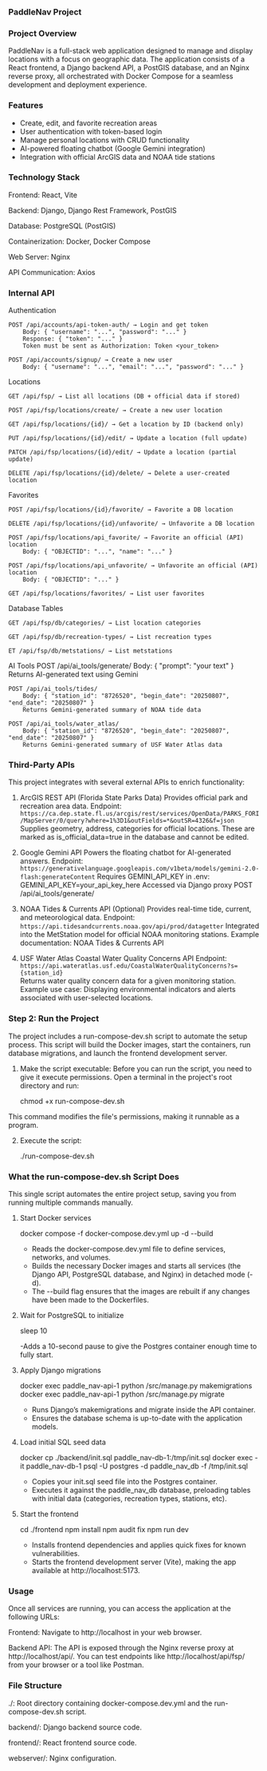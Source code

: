 ### PaddleNav Project

### Project Overview
PaddleNav is a full-stack web application designed to manage and display locations with a focus on geographic data. The application consists of a React frontend, a Django backend API, a PostGIS database, and an Nginx reverse proxy, all orchestrated with Docker Compose for a seamless development and deployment experience.

### Features
- Create, edit, and favorite recreation areas
- User authentication with token-based login
- Manage personal locations with CRUD functionality
- AI-powered floating chatbot (Google Gemini integration)
- Integration with official ArcGIS data and NOAA tide stations

### Technology Stack
Frontend: React, Vite

Backend: Django, Django Rest Framework, PostGIS

Database: PostgreSQL (PostGIS)

Containerization: Docker, Docker Compose

Web Server: Nginx

API Communication: Axios

### Internal API
Authentication

    POST /api/accounts/api-token-auth/ → Login and get token
        Body: { "username": "...", "password": "..." }
        Response: { "token": "..." }
        Token must be sent as Authorization: Token <your_token>

    POST /api/accounts/signup/ → Create a new user
        Body: { "username": "...", "email": "...", "password": "..." }

Locations

    GET /api/fsp/ → List all locations (DB + official data if stored)

    POST /api/fsp/locations/create/ → Create a new user location

    GET /api/fsp/locations/{id}/ → Get a location by ID (backend only)

    PUT /api/fsp/locations/{id}/edit/ → Update a location (full update)

    PATCH /api/fsp/locations/{id}/edit/ → Update a location (partial update)

    DELETE /api/fsp/locations/{id}/delete/ → Delete a user-created location

Favorites

    POST /api/fsp/locations/{id}/favorite/ → Favorite a DB location

    DELETE /api/fsp/locations/{id}/unfavorite/ → Unfavorite a DB location

    POST /api/fsp/locations/api_favorite/ → Favorite an official (API) location
        Body: { "OBJECTID": "...", "name": "..." }

    POST /api/fsp/locations/api_unfavorite/ → Unfavorite an official (API) location
        Body: { "OBJECTID": "..." }

    GET /api/fsp/locations/favorites/ → List user favorites

Database Tables

    GET /api/fsp/db/categories/ → List location categories

    GET /api/fsp/db/recreation-types/ → List recreation types

    ET /api/fsp/db/metstations/ → List metstations

AI Tools
    POST /api/ai_tools/generate/
        Body: { "prompt": "your text" }
        Returns AI-generated text using Gemini
    
    POST /api/ai_tools/tides/
        Body: { "station_id": "8726520", "begin_date": "20250807", "end_date": "20250807" }
        Returns Gemini-generated summary of NOAA tide data
    
    POST /api/ai_tools/water_atlas/
        Body: { "station_id": "8726520", "begin_date": "20250807", "end_date": "20250807" }
        Returns Gemini-generated summary of USF Water Atlas data

### Third-Party APIs

This project integrates with several external APIs to enrich functionality:

1. ArcGIS REST API (Florida State Parks Data)
    Provides official park and recreation area data.
    Endpoint: `https://ca.dep.state.fl.us/arcgis/rest/services/OpenData/PARKS_FORI/MapServer/0/query?where=1%3D1&outFields=*&outSR=4326&f=json`
    Supplies geometry, address, categories for official locations.
    These are marked as is_official_data=true in the database and cannot be edited.

2. Google Gemini API
    Powers the floating chatbot for AI-generated answers.
    Endpoint: `https://generativelanguage.googleapis.com/v1beta/models/gemini-2.0-flash:generateContent`
    Requires GEMINI_API_KEY in .env:
        GEMINI_API_KEY=your_api_key_here
    Accessed via Django proxy
        POST /api/ai_tools/generate/

3. NOAA Tides & Currents API (Optional)
    Provides real-time tide, current, and meteorological data.
    Endpoint: `https://api.tidesandcurrents.noaa.gov/api/prod/datagetter`
    Integrated into the MetStation model for official NOAA monitoring stations.
    Example documentation: NOAA Tides & Currents API

4. USF Water Atlas Coastal Water Quality Concerns API
    Endpoint: `https://api.wateratlas.usf.edu/CoastalWaterQualityConcerns?s={station_id}`  
    Returns water quality concern data for a given monitoring station.  
    Example use case: Displaying environmental indicators and alerts associated with user-selected locations.

### Step 2: Run the Project
The project includes a run-compose-dev.sh script to automate the setup process. This script will build the Docker images, start the containers, run database migrations, and launch the frontend development server.

1. Make the script executable: Before you can run the script, you need to give it execute permissions.  Open a terminal in the project's root directory and run:

    chmod +x run-compose-dev.sh

This command modifies the file's permissions, making it runnable as a program.

2. Execute the script:

    ./run-compose-dev.sh

### What the run-compose-dev.sh Script Does
This single script automates the entire project setup, saving you from running multiple commands manually.

1. Start Docker services

    docker compose -f docker-compose.dev.yml up -d --build

    - Reads the docker-compose.dev.yml file to define services, networks, and volumes.
    - Builds the necessary Docker images and starts all services (the Django API, PostgreSQL database, and Nginx) in detached mode (-d).
    - The --build flag ensures that the images are rebuilt if any changes have been made to the Dockerfiles.

2. Wait for PostgreSQL to initialize

    sleep 10

    -Adds a 10-second pause to give the Postgres container enough time to fully start.

3. Apply Django migrations

    docker exec paddle_nav-api-1 python /src/manage.py makemigrations
    docker exec paddle_nav-api-1 python /src/manage.py migrate

    - Runs Django’s makemigrations and migrate inside the API container.
    - Ensures the database schema is up-to-date with the application models.

4. Load initial SQL seed data

    docker cp ./backend/init.sql paddle_nav-db-1:/tmp/init.sql
    docker exec -it paddle_nav-db-1 psql -U postgres -d paddle_nav_db -f /tmp/init.sql

    - Copies your init.sql seed file into the Postgres container.
    - Executes it against the paddle_nav_db database, preloading tables with initial data (categories, recreation types, stations, etc).

5. Start the frontend

    cd ./frontend
    npm install
    npm audit fix
    npm run dev

    - Installs frontend dependencies and applies quick fixes for known vulnerabilities.
    - Starts the frontend development server (Vite), making the app available at http://localhost:5173.

### Usage
Once all services are running, you can access the application at the following URLs:

Frontend: Navigate to http://localhost in your web browser.

Backend API: The API is exposed through the Nginx reverse proxy at http://localhost/api/. You can test endpoints like http://localhost/api/fsp/ from your browser or a tool like Postman.

### File Structure
./: Root directory containing docker-compose.dev.yml and the run-compose-dev.sh script.

backend/: Django backend source code.

frontend/: React frontend source code.

webserver/: Nginx configuration.


